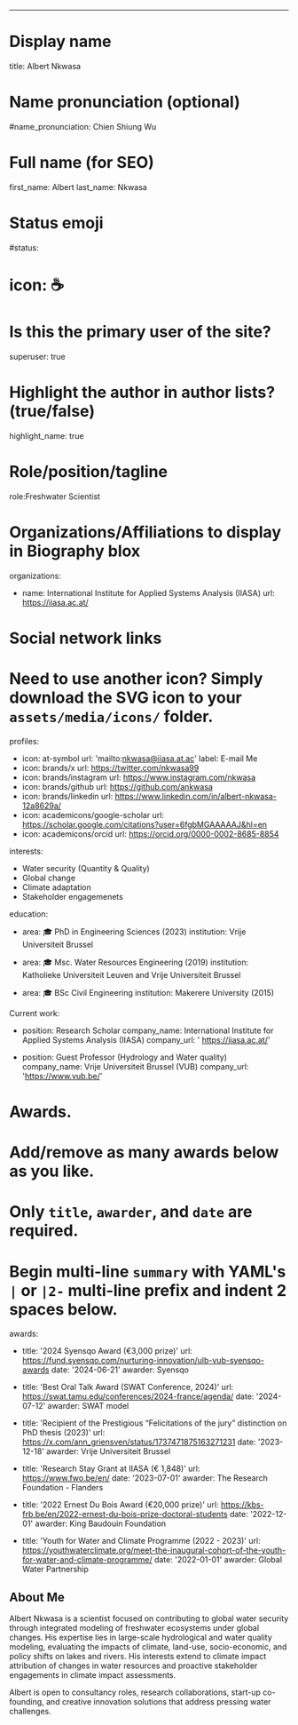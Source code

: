 ---
# Display name
title: Albert Nkwasa

# Name pronunciation (optional)
#name_pronunciation: Chien Shiung Wu

# Full name (for SEO)
first_name: Albert
last_name: Nkwasa

# Status emoji
#status:
 # icon: ☕️

# Is this the primary user of the site?
superuser: true

# Highlight the author in author lists? (true/false)
highlight_name: true

# Role/position/tagline
role:Freshwater Scientist

# Organizations/Affiliations to display in Biography blox
organizations:
  - name: International Institute for Applied Systems Analysis (IIASA)
    url: https://iiasa.ac.at/

# Social network links
# Need to use another icon? Simply download the SVG icon to your `assets/media/icons/` folder.
profiles:
  - icon: at-symbol
    url: 'mailto:nkwasa@iiasa.at.ac'
    label: E-mail Me
  - icon: brands/x
    url: https://twitter.com/nkwasa99
  - icon: brands/instagram
    url: https://www.instagram.com/nkwasa
  - icon: brands/github
    url: https://github.com/ankwasa
  - icon: brands/linkedin
    url: https://www.linkedin.com/in/albert-nkwasa-12a8629a/
  - icon: academicons/google-scholar
    url: https://scholar.google.com/citations?user=6fgbMGAAAAAJ&hl=en
  - icon: academicons/orcid
    url: https://orcid.org/0000-0002-8685-8854

interests:
  - Water security (Quantity & Quality)
  - Global change
  - Climate adaptation
  - Stakeholder engagemenets

education:
  - area: 🎓 PhD in Engineering Sciences (2023)
    institution: Vrije Universiteit Brussel

  - area: 🎓 Msc. Water Resources Engineering (2019)
    institution: Katholieke Universiteit Leuven and Vrije Universiteit Brussel

  - area: 🎓 BSc Civil Engineering
    institution: Makerere University (2015)

Current work:
  - position: Research Scholar
    company_name: International Institute for Applied Systems Analysis (IIASA)
    company_url: ' https://iiasa.ac.at/'

  - position: Guest Professor (Hydrology and Water quality)
    company_name: Vrije Universiteit Brussel (VUB)
    company_url: 'https://www.vub.be/'

# Awards.
#   Add/remove as many awards below as you like.
#   Only `title`, `awarder`, and `date` are required.
#   Begin multi-line `summary` with YAML's `|` or `|2-` multi-line prefix and indent 2 spaces below.
awards:
  - title: '2024 Syensqo Award (€3,000 prize)'
    url: https://fund.syensqo.com/nurturing-innovation/ulb-vub-syensqo-awards
    date: '2024-06-21'
    awarder: Syensqo

  - title: 'Best Oral Talk Award (SWAT Conference, 2024)'
    url: https://swat.tamu.edu/conferences/2024-france/agenda/
    date: '2024-07-12'
    awarder: SWAT model

  - title: 'Recipient of the Prestigious “Felicitations of the jury” distinction on PhD thesis (2023)'
    url: https://x.com/ann_griensven/status/1737471875163271231
    date: '2023-12-18'
    awarder: Vrije Universiteit Brussel

 - title: 'Research Stay Grant at IIASA (€ 1,848)'
    url: https://www.fwo.be/en/
    date: '2023-07-01'
    awarder: The Research Foundation - Flanders

  - title: '2022 Ernest Du Bois Award (€20,000 prize)'
    url: https://kbs-frb.be/en/2022-ernest-du-bois-prize-doctoral-students
    date: '2022-12-01'
    awarder: King Baudouin Foundation

  - title: 'Youth for Water and Climate Programme (2022 - 2023)'
    url: https://youthwaterclimate.org/meet-the-inaugural-cohort-of-the-youth-for-water-and-climate-programme/
    date: '2022-01-01'
    awarder: Global Water Partnership

## About Me

Albert Nkwasa is a scientist focused on contributing to global water security through integrated modeling of freshwater ecosystems under global changes. His expertise lies in large-scale hydrological and water quality modeling, evaluating the impacts of climate, land-use, socio-economic, and policy shifts on lakes and rivers. His interests extend to climate impact attribution of changes in water resources and proactive stakeholder engagements in climate impact assessments. 

Albert is open to consultancy roles, research collaborations, start-up co-founding, and creative innovation solutions that address pressing water challenges.
